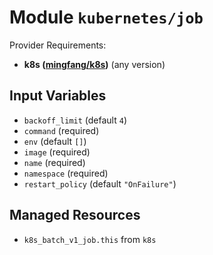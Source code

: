 
# Module `kubernetes/job`

Provider Requirements:
* **k8s ([mingfang/k8s](https://registry.terraform.io/providers/mingfang/k8s/latest))** (any version)

## Input Variables
* `backoff_limit` (default `4`)
* `command` (required)
* `env` (default `[]`)
* `image` (required)
* `name` (required)
* `namespace` (required)
* `restart_policy` (default `"OnFailure"`)

## Managed Resources
* `k8s_batch_v1_job.this` from `k8s`

